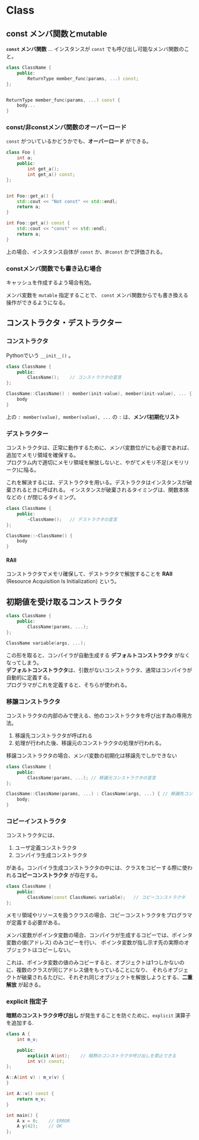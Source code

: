 # Class

## const メンバ関数とmutable

**`const` メンバ関数** ... インスタンスが `const` でも呼び出し可能なメンバ関数のこと。

```cpp
class ClassName {
    public:
        ReturnType member_func(params, ...) const;
};


ReturnType member_func(params, ...) const {
    body...
}
```

### const/非constメンバ関数のオーバーロード

`const` がついているかどうかでも、**オーバーロード** ができる。

```cpp
class Foo {
    int a;
    public:
        int get_a();
        int get_a() const;
};


int Foo::get_a() {
    std::cout << "Not const" << std::endl;
    return a;
}

int Foo::get_a() const {
    std::cout << "const" << std::endl;
    return a;
}
```

上の場合、インスタンス自体が `const` か、`非const` かで評価される。

### constメンバ関数でも書き込む場合
キャッシュを作成するよう場合有効。

メンバ変数を `mutable` 指定することで、 `const` メンバ関数からでも書き換える操作ができるようになる。


## コンストラクタ・デストラクター
### コンストラクタ
Pythonでいう `__init__()` 。


```cpp
class ClassName {
    public:
        ClassName();    // コンストラクタの宣言
};

ClassName::ClassName() : member(init-value), member(init-value), ... {
    body
}
```

上の `: member(value), member(value), ...` の ` : ` は、**メンバ初期化リスト** 


### デストラクター
コンストラクタは、正常に動作するために、メンバ変数位がにも必要であれば、追加でメモリ領域を確保する。  
プログラム内で適切にメモリ領域を解放しないと、やがてメモリ不足(メモリリーク)に陥る。

これを解決するには、デストラクタを用いる。デストラクタはインスタンスが破棄されるときに呼ばれる。
インスタンスが破棄されるタイミングは、関数本体などの `{` が閉じるタイミング。 

```cpp
class ClassName {
    public:
        ~ClassName();   // デストラクタの宣言
};

ClassName::~ClassName() {
    body
}
```


#### RAII
コンストラクタでメモリ確保して、デストラクタで解放することを **RAII** (Resource Acquisition Is Initialization) という。


## 初期値を受け取るコンストラクタ

```cpp
class ClassName {
    public:
        ClassName(params, ...);
};

ClassName variable(args, ...);
```

この形を取ると、コンパイラが自動生成する **デフォルトコンストラクタ** がなくなってしまう。  
**デフォルトコンストラクタ**は、引数がないコンストラクタ、通常はコンパイラが自動的に定義する。  
プログラマがこれを定義すると、そちらが使われる。

### 移譲コンストラクタ
コンストラクタの内部のみで使える、他のコンストラクタを呼び出す為の専用方法。

1. 移譲先コンストラクタが呼ばれる
2. 処理が行われた後、移譲元のコンストラクタの処理が行われる。

移譲コンストラクタの場合、メンバ変数の初期化は移譲先でしかできない

```cpp
class ClassName {
    public:
        ClassName(params, ...); // 移譲元コンストラクタの宣言
};

ClassName::ClassName(params, ...) : ClassName(args, ...) { // 移譲先コンストラクタの呼び出し
    body;
}
```

### コピーインストラクタ
コンストラクタには、
1. ユーザ定義コンストラクタ
2. コンパイラ生成コンストラクタ

がある。コンパイラ生成コンストラクタの中には、クラスをコピーする際に使われる**コピーコンストラクタ** が存在する。


```cpp
class ClassName {
    public:
        ClassName(const ClassName& variable);   // コピーコンストラクタ
};
```

メモリ領域やリソースを扱うクラスの場合、コピーコンストラクタをプログラマが定義する必要がある。  

メンバ変数がポインタ変数の場合、コンパイラが生成するコピーでは、ポインタ変数の値(アドレス) のみコピーを行い、
ポインタ変数が指し示す先の実際のオブジェクトはコピーしない。

これは、ポインタ変数の値のみコピーすると、オブジェクトは1つしかないのに、複数のクラスが同じアドレス値をもっていることになり、
それらオブジェクトが破棄されるたびに、それぞれ同じオブジェクトを解放しようとする、**二重解放** が起きる。


### explicit 指定子
**暗黙のコンストラクタ呼び出し** が発生することを防ぐために、`explicit` 演算子 を追加する.

```cpp
class A {
    int m_v;

    public:
        explicit A(int);    // 暗黙のコンストラクタ呼び出しを禁止できる
        int v() const;
};

A::A(int v) : m_v(v) {
}

int A::v() const {
    return m_v;
}

int main() {
    A x = 0;    // ERROR
    A y(42);    // OK
};
```
